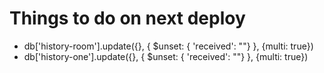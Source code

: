 # Things to do on next deploy

* db['history-room'].update({}, { $unset: { 'received': ""} }, {multi: true})
* db['history-one'].update({}, { $unset: { 'received': ""} }, {multi: true})